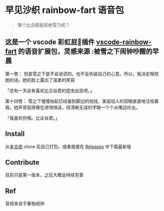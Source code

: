 # 早见沙织 rainbow-fart 语音包

> 哪个比企鹅能拒绝雪乃呢？

这是一个 vscode 彩虹屁🌈插件 [vscode-rainbow-fart](https://github.com/SaekiRaku/vscode-rainbow-fart) 的语音扩展包，灵感来源 :被雪之下闹钟吵醒的早晨
------------------------------------------------------------------------------------------
第一卷：
但是雪之下是不会说谎的。也不会伪装自己的心意。所以，我决定相信她的话。她的脸上露出了温柔的笑容

「总有一天会有喜欢比企谷君的昆虫出现吧。」

第十四卷：
雪之下慢慢抬起已经垂到脚边的视线，美丽动人的双眼直直地注视着我。她声音低得像在讲悄悄话，但清晰无误的字眼一个个从嘴边吐出。

「我喜欢你哦。比企谷君。」




## Install

从[本仓库](https://github.com/ydPro-G/yk) clone 后自己打包，或者直接在 [Releases](https://github.com/ydPro-G/yk/releases/tag/yk) 中下载最新版

## Contribute

目前只是第一版本，之后大概会持续完善

## Ref

音频来自于春物闹钟

